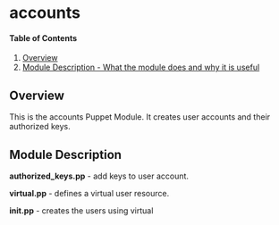 # accounts

#### Table of Contents

1. [Overview](#overview)
2. [Module Description - What the module does and why it is useful](#module-description)

## Overview

This is the accounts Puppet Module. It creates user accounts and their authorized keys.

## Module Description

**authorized_keys.pp** - add keys to user account.

**virtual.pp** - defines a virtual user resource.

**init.pp** - creates the users using virtual
